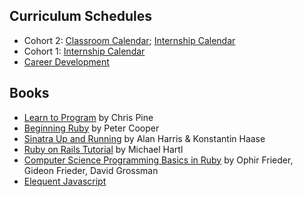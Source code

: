 Curriculum Schedules
--------------------
* Cohort 2: [Classroom Calendar](C02_classroom_calendar.md); [Internship Calendar](C02_internship_calendar.md)
* Cohort 1: [Internship Calendar](C01_internship_calendar.md)
* [Career Development](career_development_calendar.md)


Books
-----
* [Learn to Program](http://pine.fm/LearnToProgram/) by Chris Pine
* [Beginning Ruby](http://beginningruby.org/) by Peter Cooper
* [Sinatra Up and Running](http://shop.oreilly.com/product/0636920019664.do) by Alan Harris & Konstantin Haase
* [Ruby on Rails Tutorial](http://ruby.railstutorial.org/) by Michael Hartl
* [Computer Science Programming Basics in Ruby](http://shop.oreilly.com/product/0636920028192.do) by Ophir Frieder, Gideon Frieder, David Grossman
* [Elequent Javascript](http://eloquentjavascript.net/)
